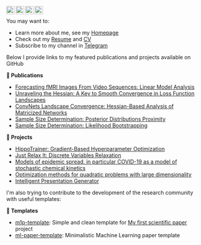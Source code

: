 [<img align="left" alt="kisnikser | Telegram" width="22px" src="https://cdn.simpleicons.org/telegram/black/white" />](https://t.me/kiselcheck)
[<img align="left" alt="kisnikser | Google Scholar" width="22px" src="https://cdn.simpleicons.org/googlescholar/black/white" />](https://scholar.google.com/citations?user=8BOqs70AAAAJ&hl=ru)
[<img align="left" alt="kisnikser | LinkedIn" width="22px" src="https://cdn.simpleicons.org/linkedin/black/white" />](https://www.linkedin.com/in/kisnikser)
[<img align="left" alt="kisnikser | Instagram" width="22px" src="https://cdn.simpleicons.org/instagram/black/white" />](https://instagram.com/kisnikser)
<br/>

You may want to:

- Learn more about me, see my [Homepage](https://kisnikser.github.io/)
- Check out my [Resume](https://kisnikser.github.io/resume.pdf) and [CV](https://kisnikser.github.io/cv.pdf)
- Subscribe to my channel in [Telegram](https://t.me/kiselcheck)

Below I provide links to my featured publications and projects available on GitHub

**📝 Publications**
- [Forecasting fMRI Images From Video Sequences: Linear Model Analysis](https://github.com/DorinDaniil/Forecasting-fMRI-Images)
- [Unraveling the Hessian: A Key to Smooth Convergence in Loss Function Landscapes](https://github.com/kisnikser/landscape-hessian)
- [ConvNets Landscape Convergence: Hessian-Based Analysis of Matricized Networks](https://github.com/Drago160/Hessian-Based-Analysis-of-Matricized-Networks)
- [Sample Size Determination: Posterior Distributions Proximity](https://github.com/kisnikser/Posterior-Distributions-Proximity)
- [Sample Size Determination: Likelihood Bootstrapping](https://github.com/kisnikser/Likelihood-Bootstrapping)

**🐶 Projects**
- [HippoTrainer: Gradient-Based Hyperparameter Optimization](https://github.com/intsystems/hippotrainer)
- [Just Relax It: Discrete Variables Relaxation](https://github.com/intsystems/relaxit)
- [Models of epidemic spread, in particular COVID-19 as a model of stochastic chemical kinetics](https://github.com/kisnikser/Epidemic-Spread-Models)
- [Optimization methods for quadratic problems with large dimensionality](https://github.com/kisnikser/Optimization-Methods)
- [Intelligent Presentation Generator](https://github.com/kisnikser/Intelligent-Presentation-Generator)

I'm also trying to contribute to the development of the research community with useful templates:

**🧰 Templates**

- [m1p-template](https://github.com/kisnikser/m1p-template): Simple and clean template for [My first scientific paper](https://m1p.org/index.php/My_first_scientific_paper) project
- [ml-paper-template](https://github.com/kisnikser/ml-paper-template): Minimalistic Machine Learning paper template
